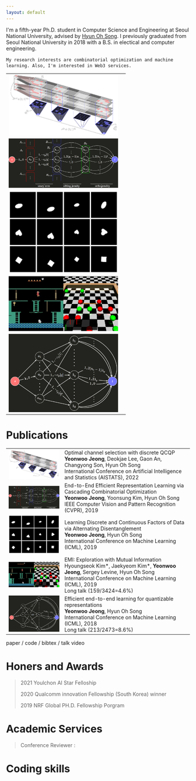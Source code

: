 ```yaml
---
layout: default
---
```


<style>
td, th{
    border: none!important;
}
</style>

I'm a fifth-year Ph.D. student in Computer Science and Engineering at Seoul National University, advised by [Hyun Oh Song](https://mllab.snu.ac.kr/hyunoh).
I previously graduated from Seoul National University in 2018 with a B.S. in electical and computer engineering.

```
My research interests are combinatorial optimization and machine learning. Also, I'm interested in Web3 services.
```


|   |   |
|---|---|
| <img src="./images/aistat22.png" width="300"> || 
| <img src="./images/CVPR19_inv_crop.png" width="300"> ||
| <img src="./images/cascade_short.gif" width="300">||
| <img src="./images/emi_integrate_fast.gif" width="300">|| 
| <img src="./images/ICML18_inv.png" width="300">|| 

# Publications

|   |   |
|---|---|
| <img src="./images/aistat22.png" width="300"> |Optimal channel selection with discrete QCQP<br>**Yeonwoo Jeong**, Deokjae Lee, Gaon An, Changyong Son, Hyun Oh Song<br>International Conference on Artificial Intelligence and Statistics (AISTATS), 2022|
| <img src="./images/CVPR19_inv_crop.png" width="300"> |End-to-End Efficient Representation Learning via Cascading Combinatorial Optimization<br> **Yeonwoo Jeong**, Yoonsung Kim, Hyun Oh Song<br>IEEE Computer Vision and Pattern Recognition (CVPR), 2019|
| <img src="./images/cascade_short.gif" width="300">|Learning Discrete and Continuous Factors of Data via Alternating Disentanglement<br>**Yeonwoo Jeong**, Hyun Oh Song<br>International Conference on Machine Learning (ICML), 2019|
| <img src="./images/emi_integrate_fast.gif" width="300">|EMI: Exploration with Mutual Information<br>Hyoungseok Kim*, Jaekyeom Kim*, **Yeonwoo Jeong**, Sergey Levine, Hyun Oh Song<br> International Conference on Machine Learning (ICML), 2019 <br> Long talk (159/3424=4.6%)|
| <img src="./images/ICML18_inv.png" width="300">|Efficient end-to-end learning for quantizable representations<br>**Yeonwoo Jeong**, Hyun Oh Song<br>International Conference on Machine Learning (ICML), 2018<br>Long talk (213/2473=8.6%)|
paper / code / bibtex / talk video

# Honers and Awards

> 2021 Youlchon AI Star Felloship
>
> 2020 Qualcomm innovation Fellowship (South Korea) winner
>
> 2019 NRF Global PH.D. Fellowship Porgram 

# Academic Services

> Conference Reviewer : 

# Coding skills




